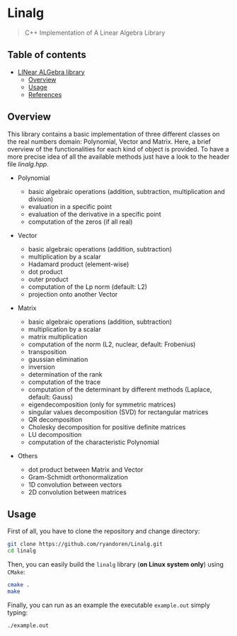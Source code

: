# Linalg
> C++ Implementation of A Linear Algebra Library

## Table of contents

- [LINear ALGebra library](#linear-algebra-library)
  - [Overview](#overview)
  - [Usage](#usage)
  - [References](#references)


## Overview

This library contains a basic implementation of three different classes on the real numbers domain: Polynomial, Vector and Matrix. Here, a brief overview of the functionalities for each kind of object is provided.
To have a more precise idea of all the available methods just have a look to the header file *linalg.hpp*.

* Polynomial
  * basic algebraic operations (addition, subtraction, multiplication and division)
  * evaluation in a specific point
  * evaluation of the derivative in a specific point
  * computation of the zeros (if all real)

* Vector
  * basic algebraic operations (addition, subtraction)
  * multiplication by a scalar
  * Hadamard product (element-wise)
  * dot product
  * outer product
  * computation of the Lp norm (default: L2)
  * projection onto another Vector

* Matrix
  * basic algebraic operations (addition, subtraction)
  * multiplication by a scalar
  * matrix multiplication
  * computation of the norm (L2, nuclear, default: Frobenius)
  * transposition
  * gaussian elimination
  * inversion
  * determination of the rank
  * computation of the trace
  * computation of the determinant by different methods (Laplace, default: Gauss)
  * eigendecomposition (only for symmetric matrices)
  * singular values decomposition (SVD) for rectangular matrices
  * QR decomposition
  * Cholesky decomposition for positive definite matrices
  * LU decomposition
  * computation of the characteristic Polynomial

* Others
  * dot product between Matrix and Vector
  * Gram-Schmidt orthonormalization
  * 1D convolution between vectors
  * 2D convolution between matrices


## Usage

First of all, you have to clone the repository and change directory:

```bash
git clone https://github.com/ryandoren/Linalg.git
cd linalg
```

Then, you can easily build the `linalg` library (**on Linux system only**) using `CMake`:

```bash
cmake .
make
```

Finally, you can run as an example the executable `example.out` simply typing:
```
./example.out
```
